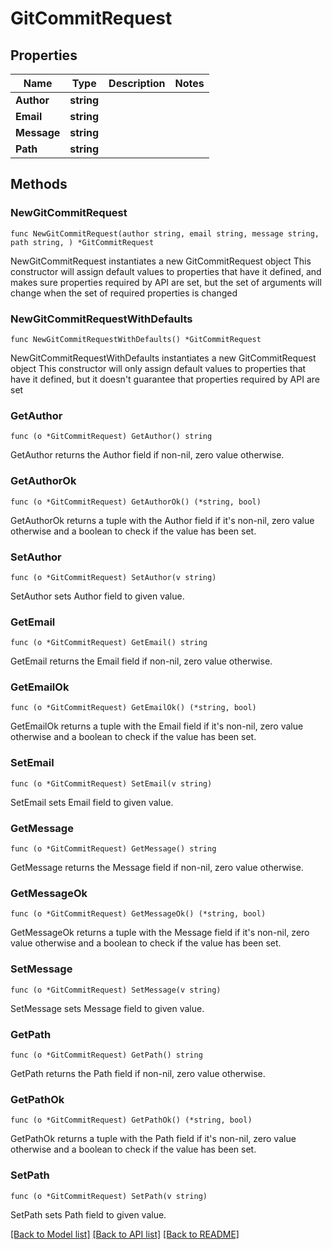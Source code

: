# GitCommitRequest

## Properties

Name | Type | Description | Notes
------------ | ------------- | ------------- | -------------
**Author** | **string** |  | 
**Email** | **string** |  | 
**Message** | **string** |  | 
**Path** | **string** |  | 

## Methods

### NewGitCommitRequest

`func NewGitCommitRequest(author string, email string, message string, path string, ) *GitCommitRequest`

NewGitCommitRequest instantiates a new GitCommitRequest object
This constructor will assign default values to properties that have it defined,
and makes sure properties required by API are set, but the set of arguments
will change when the set of required properties is changed

### NewGitCommitRequestWithDefaults

`func NewGitCommitRequestWithDefaults() *GitCommitRequest`

NewGitCommitRequestWithDefaults instantiates a new GitCommitRequest object
This constructor will only assign default values to properties that have it defined,
but it doesn't guarantee that properties required by API are set

### GetAuthor

`func (o *GitCommitRequest) GetAuthor() string`

GetAuthor returns the Author field if non-nil, zero value otherwise.

### GetAuthorOk

`func (o *GitCommitRequest) GetAuthorOk() (*string, bool)`

GetAuthorOk returns a tuple with the Author field if it's non-nil, zero value otherwise
and a boolean to check if the value has been set.

### SetAuthor

`func (o *GitCommitRequest) SetAuthor(v string)`

SetAuthor sets Author field to given value.


### GetEmail

`func (o *GitCommitRequest) GetEmail() string`

GetEmail returns the Email field if non-nil, zero value otherwise.

### GetEmailOk

`func (o *GitCommitRequest) GetEmailOk() (*string, bool)`

GetEmailOk returns a tuple with the Email field if it's non-nil, zero value otherwise
and a boolean to check if the value has been set.

### SetEmail

`func (o *GitCommitRequest) SetEmail(v string)`

SetEmail sets Email field to given value.


### GetMessage

`func (o *GitCommitRequest) GetMessage() string`

GetMessage returns the Message field if non-nil, zero value otherwise.

### GetMessageOk

`func (o *GitCommitRequest) GetMessageOk() (*string, bool)`

GetMessageOk returns a tuple with the Message field if it's non-nil, zero value otherwise
and a boolean to check if the value has been set.

### SetMessage

`func (o *GitCommitRequest) SetMessage(v string)`

SetMessage sets Message field to given value.


### GetPath

`func (o *GitCommitRequest) GetPath() string`

GetPath returns the Path field if non-nil, zero value otherwise.

### GetPathOk

`func (o *GitCommitRequest) GetPathOk() (*string, bool)`

GetPathOk returns a tuple with the Path field if it's non-nil, zero value otherwise
and a boolean to check if the value has been set.

### SetPath

`func (o *GitCommitRequest) SetPath(v string)`

SetPath sets Path field to given value.



[[Back to Model list]](../README.md#documentation-for-models) [[Back to API list]](../README.md#documentation-for-api-endpoints) [[Back to README]](../README.md)


